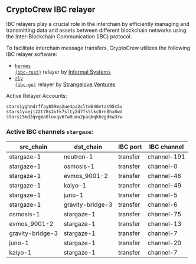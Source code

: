 ## CryptoCrew IBC relayer
IBC relayers play a crucial role in the interchain by efficiently managing and transmitting data and assets between different blockchain networks using the Inter-Blockchain Communication (IBC) protocol.

To facilitate interchain message transfers, CryptoCrew utilizes the following IBC relayer software: 
- <a href="https://github.com/informalsystems/hermes"><code>hermes (ibc-rust)</code></a> relayer by [Informal Systems](https://github.com/informalsystems)
- <a href="https://github.com/cosmos/relayer"><code>rly (ibc-go)</code></a> relayer by [Strangelove Ventures](https://github.com/strangelove-ventures)

Active Relayer Accounts:
```
stars1yghndrffay859ma2ue4pa2cltw640vtas95s5v
stars1yvejj22t78s2vfk7slty2d7fs5lkc8rn8hx0wd
stars15md2qvgma8lnvqv67w0umu2paqkqkhegdkw3rw
```

### Active IBC channels `stargaze`:
| src_chain | dst_chain | IBC port | IBC channel |
| --------------- | --------------- | ------------ | ------------------- |
| stargaze-1 | neutron-1 | transfer | channel-191 |
| stargaze-1 | osmosis-1 | transfer | channel-0 |
| stargaze-1 | evmos_9001-2 | transfer | channel-46 |
| stargaze-1 | kaiyo-1 | transfer | channel-49 |
| stargaze-1 | juno-1 | transfer | channel-5 |
| stargaze-1 | gravity-bridge-3 | transfer | channel-6 |
| osmosis-1 | stargaze-1 | transfer | channel-75 |
| evmos_9001-2 | stargaze-1 | transfer | channel-13 |
| gravity-bridge-3 | stargaze-1 | transfer | channel-7 |
| juno-1 | stargaze-1 | transfer | channel-20 |
| kaiyo-1 | stargaze-1 | transfer | channel-7 |
